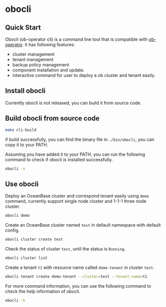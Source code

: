 # obocli  

##  Quick Start

Obocli (ob-operator cli) is a command line tool that is compatible with [ob-operator](https://github.com/oceanbase/ob-operator). it has following features:

- cluster management
- tenant management
- backup policy management
- component installation and update. 
- interactive command for user to deploy a ob cluster and tenant easily.

## Install obocli 

Currently obocli is not released, you can build it from source code.

## Build obocli from source code

```bash
make cli-build
```

if build successfully, you can find the binary file in `./bin/obocli`, you can copy it to your PATH.

Assuming you have added it to your PATH, you can run the following command to check if obocli is installed successfully.

```bash
obocli -v
```

## Use obocli

Deploy an OceanBase cluster and correspond tenant easily using `demo` command, currently support single node cluster and 1-1-1 three node cluster.

```bash
obocli demo
```

Create an OceanBase cluster named `test` in default namespace with default config.

```bash
obocli cluster create test  
```

Check the status of cluster `test`, until the status is `Running`.

```bash
obocli cluster list
```

Create a tenant `t1` with resource name called `demo-tenant` in cluster `test`.

```bash
obocli tenant create demo-tenant --cluster=test --tenant-name=t1
```

For more command information, you can use the following command to check the help information of obocli.

```bash
obocli -h
```
